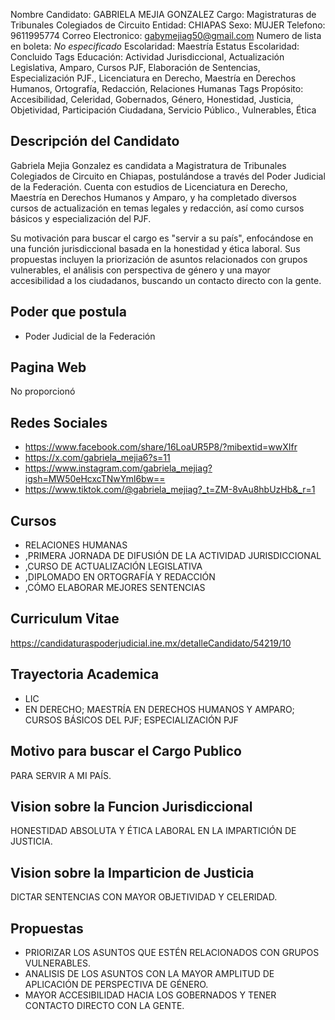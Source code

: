 Nombre Candidato: GABRIELA MEJIA GONZALEZ
Cargo: Magistraturas de Tribunales Colegiados de Circuito
Entidad: CHIAPAS
Sexo: MUJER
Telefono: 9611995774
Correo Electronico: gabymejiag50@gmail.com
Numero de lista en boleta: *No especificado*
Escolaridad: Maestría
Estatus Escolaridad: Concluido
Tags Educación: Actividad Jurisdiccional, Actualización Legislativa, Amparo, Cursos PJF, Elaboración de Sentencias, Especialización PJF., Licenciatura en Derecho, Maestría en Derechos Humanos, Ortografía, Redacción, Relaciones Humanas
Tags Propósito: Accesibilidad, Celeridad, Gobernados, Género, Honestidad, Justicia, Objetividad, Participación Ciudadana, Servicio Público., Vulnerables, Ética


## Descripción del Candidato 

Gabriela Mejia Gonzalez es candidata a Magistratura de Tribunales Colegiados de Circuito en Chiapas, postulándose a través del Poder Judicial de la Federación. Cuenta con estudios de Licenciatura en Derecho, Maestría en Derechos Humanos y Amparo, y ha completado diversos cursos de actualización en temas legales y redacción, así como cursos básicos y especialización del PJF. 

Su motivación para buscar el cargo es "servir a su país", enfocándose en una función jurisdiccional basada en la honestidad y ética laboral. Sus propuestas incluyen la priorización de asuntos relacionados con grupos vulnerables, el análisis con perspectiva de género y una mayor accesibilidad a los ciudadanos, buscando un contacto directo con la gente.


## Poder que postula

- Poder Judicial de la Federación


## Pagina Web

No proporcionó


## Redes Sociales

- https://www.facebook.com/share/16LoaUR5P8/?mibextid=wwXIfr
- https://x.com/gabriela_mejia6?s=11
- https://www.instagram.com/gabriela_mejiag?igsh=MW50eHcxcTNwYml6bw==
- https://www.tiktok.com/@gabriela_mejiag?_t=ZM-8vAu8hbUzHb&_r=1


## Cursos

- RELACIONES HUMANAS
- ,PRIMERA JORNADA DE DIFUSIÓN DE LA ACTIVIDAD JURISDICCIONAL
- ,CURSO DE ACTUALIZACIÓN LEGISLATIVA
- ,DIPLOMADO EN ORTOGRAFÍA Y REDACCIÓN
- ,CÓMO ELABORAR MEJORES SENTENCIAS


## Curriculum Vitae

https://candidaturaspoderjudicial.ine.mx/detalleCandidato/54219/10


## Trayectoria Academica

- LIC
- EN DERECHO; MAESTRÍA EN DERECHOS HUMANOS Y AMPARO; CURSOS BÁSICOS DEL PJF; ESPECIALIZACIÓN PJF


## Motivo para buscar el Cargo Publico

PARA SERVIR A MI PAÍS.


## Vision sobre la Funcion Jurisdiccional

HONESTIDAD ABSOLUTA Y ÉTICA LABORAL EN LA IMPARTICIÓN DE JUSTICIA.


## Vision sobre la Imparticion de Justicia

DICTAR SENTENCIAS CON MAYOR OBJETIVIDAD Y CELERIDAD.


## Propuestas

- PRIORIZAR LOS ASUNTOS QUE ESTÉN RELACIONADOS CON GRUPOS VULNERABLES.
- ANALISIS DE LOS ASUNTOS CON LA MAYOR AMPLITUD DE APLICACIÓN DE PERSPECTIVA DE GÉNERO.
- MAYOR ACCESIBILIDAD HACIA LOS GOBERNADOS Y TENER CONTACTO DIRECTO CON LA GENTE.

